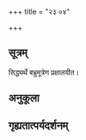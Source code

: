 +++
title = "२३ ०४"

+++
## सूत्रम्
सिद्ध्यर्थे बभ्रुमूत्रेण प्रक्षालयीत।
## अनुकूला

## गृह्यतात्पर्यदर्शनम्

